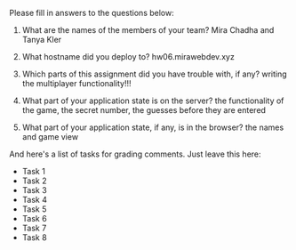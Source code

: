 Please fill in answers to the questions below:


1. What are the names of the members of your team?
Mira Chadha and Tanya Kler

2. What hostname did you deploy to?
hw06.mirawebdev.xyz

3. Which parts of this assignment did you have trouble with, if any?
writing the multiplayer functionality!!!

4. What part of your application state is on the server?
the functionality of the game, the secret number, the guesses before they are entered

5. What part of your application state, if any, is in the browser?
the names and  game view

And here's a list of tasks for grading comments. Just leave this here:
 - Task 1
 - Task 2
 - Task 3
 - Task 4
 - Task 5
 - Task 6
 - Task 7
 - Task 8
